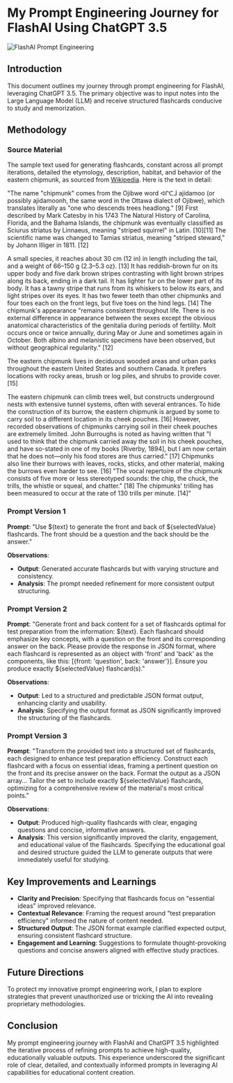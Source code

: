 # My Prompt Engineering Journey for FlashAI Using ChatGPT 3.5

![FlashAI Prompt Engineering](FlashAI/images/FlashAI_Prompt.gif)

## Introduction

This document outlines my journey through prompt engineering for FlashAI, leveraging ChatGPT 3.5. The primary objective was to input notes into the Large Language Model (LLM) and receive structured flashcards conducive to study and memorization.

## Methodology

### Source Material

The sample text used for generating flashcards, constant across all prompt iterations, detailed the etymology, description, habitat, and behavior of the eastern chipmunk, as sourced from [Wikipedia](https://en.wikipedia.org/wiki/Eastern_chipmunk). Here is the text in detail:

"The name "chipmunk" comes from the Ojibwe word ᐊᒋᑕᒨ ajidamoo (or possibly ajidamoonh, the same word in the Ottawa dialect of Ojibwe), which translates literally as "one who descends trees headlong." [9] First described by Mark Catesby in his 1743 The Natural History of Carolina, Florida, and the Bahama Islands, the chipmunk was eventually classified as Sciurus striatus by Linnaeus, meaning "striped squirrel" in Latin. [10][11] The scientific name was changed to Tamias striatus, meaning "striped steward," by Johann Illiger in 1811. [12]

A small species, it reaches about 30 cm (12 in) in length including the tail, and a weight of 66–150 g (2.3–5.3 oz). [13] It has reddish-brown fur on its upper body and five dark brown stripes contrasting with light brown stripes along its back, ending in a dark tail. It has lighter fur on the lower part of its body. It has a tawny stripe that runs from its whiskers to below its ears, and light stripes over its eyes. It has two fewer teeth than other chipmunks and four toes each on the front legs, but five toes on the hind legs. [14] The chipmunk's appearance "remains consistent throughout life. There is no external difference in appearance between the sexes except the obvious anatomical characteristics of the genitalia during periods of fertility. Molt occurs once or twice annually, during May or June and sometimes again in October. Both albino and melanistic specimens have been observed, but without geographical regularity." [12]

The eastern chipmunk lives in deciduous wooded areas and urban parks throughout the eastern United States and southern Canada. It prefers locations with rocky areas, brush or log piles, and shrubs to provide cover. [15]

The eastern chipmunk can climb trees well, but constructs underground nests with extensive tunnel systems, often with several entrances. To hide the construction of its burrow, the eastern chipmunk is argued by some to carry soil to a different location in its cheek pouches. [16] However, recorded observations of chipmunks carrying soil in their cheek pouches are extremely limited. John Burroughs is noted as having written that "I used to think that the chipmunk carried away the soil in his cheek pouches, and have so-stated in one of my books [Riverby, 1894], but I am now certain that he does not—only his food stores are thus carried." [17] Chipmunks also line their burrows with leaves, rocks, sticks, and other material, making the burrows even harder to see. [16] "The vocal repertoire of the chipmunk consists of five more or less stereotyped sounds: the chip, the chuck, the trills, the whistle or squeal, and chatter." [18] The chipmunks' trilling has been measured to occur at the rate of 130 trills per minute. [14]"


### Prompt Version 1

**Prompt**: "Use \${text} to generate the front and back of \${selectedValue} flashcards. The front should be a question and the back should be the answer."

**Observations**:

- **Output**: Generated accurate flashcards but with varying structure and consistency.
- **Analysis**: The prompt needed refinement for more consistent output structuring.

### Prompt Version 2

**Prompt**: "Generate front and back content for a set of flashcards optimal for test preparation from the information: \${text}. Each flashcard should emphasize key concepts, with a question on the front and its corresponding answer on the back. Please provide the response in JSON format, where each flashcard is represented as an object with 'front' and 'back' as the components, like this: [{front: 'question', back: 'answer'}]. Ensure you produce exactly \${selectedValue} flashcard(s)."

**Observations**:

- **Output**: Led to a structured and predictable JSON format output, enhancing clarity and usability.
- **Analysis**: Specifying the output format as JSON significantly improved the structuring of the flashcards.

### Prompt Version 3

**Prompt**: "Transform the provided text into a structured set of flashcards, each designed to enhance test preparation efficiency. Construct each flashcard with a focus on essential ideas, framing a pertinent question on the front and its precise answer on the back. Format the output as a JSON array... Tailor the set to include exactly \${selectedValue} flashcards, optimizing for a comprehensive review of the material's most critical points."

**Observations**:

- **Output**: Produced high-quality flashcards with clear, engaging questions and concise, informative answers.
- **Analysis**: This version significantly improved the clarity, engagement, and educational value of the flashcards. Specifying the educational goal and desired structure guided the LLM to generate outputs that were immediately useful for studying.

## Key Improvements and Learnings

- **Clarity and Precision**: Specifying that flashcards focus on "essential ideas" improved relevance.
- **Contextual Relevance**: Framing the request around "test preparation efficiency" informed the nature of content needed.
- **Structured Output**: The JSON format example clarified expected output, ensuring consistent flashcard structure.
- **Engagement and Learning**: Suggestions to formulate thought-provoking questions and concise answers aligned with effective study practices.

## Future Directions

To protect my innovative prompt engineering work, I plan to explore strategies that prevent unauthorized use or tricking the AI into revealing proprietary methodologies.

## Conclusion

My prompt engineering journey with FlashAI and ChatGPT 3.5 highlighted the iterative process of refining prompts to achieve high-quality, educationally valuable outputs. This experience underscored the significant role of clear, detailed, and contextually informed prompts in leveraging AI capabilities for educational content creation.
